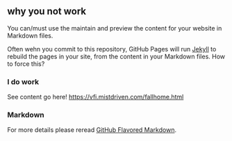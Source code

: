 ## why you not work

You can/must use the maintain and preview the content for your website in Markdown files.

Often wehn you commit to this repository, GitHub Pages will run [Jekyll](https://jekyllrb.com/) to rebuild the pages in your site, from the content in your Markdown files. How to force this?

### I do work

See content go here! https://vfi.mistdriven.com/fallhome.html

### Markdown

For more details please reread  [GitHub Flavored Markdown](https://guides.github.com/features/mastering-markdown/).


